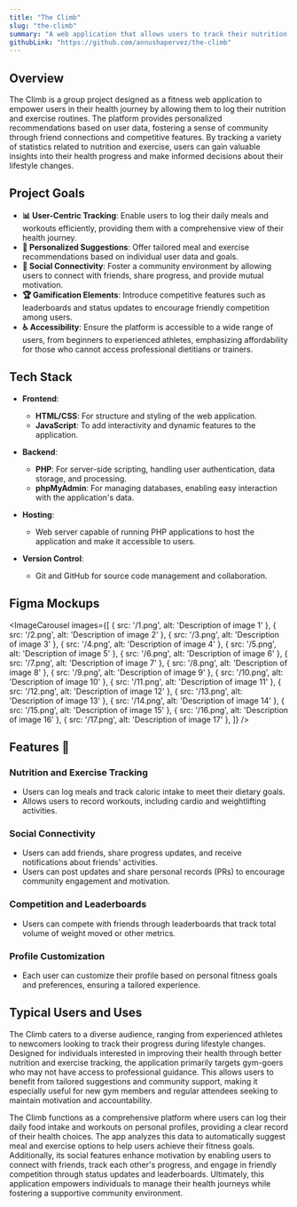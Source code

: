 ```yaml
---
title: "The Climb"
slug: "the-climb"
summary: "A web application that allows users to track their nutrition and exercise, offering personalized suggestions and fostering connections with friends for motivation."
githubLink: "https://github.com/annushapervez/the-climb"
---
```


## Overview
The Climb is a group project designed as a fitness web application to empower users in their health journey by allowing them to log their nutrition and exercise routines. The platform provides personalized recommendations based on user data, fostering a sense of community through friend connections and competitive features. By tracking a variety of statistics related to nutrition and exercise, users can gain valuable insights into their health progress and make informed decisions about their lifestyle changes.

## Project Goals
- **📊 User-Centric Tracking**: Enable users to log their daily meals and workouts efficiently, providing them with a comprehensive view of their health journey.
- **🥑 Personalized Suggestions**: Offer tailored meal and exercise recommendations based on individual user data and goals.
- **👥 Social Connectivity**: Foster a community environment by allowing users to connect with friends, share progress, and provide mutual motivation.
- **🏆 Gamification Elements**: Introduce competitive features such as leaderboards and status updates to encourage friendly competition among users.
- **♿ Accessibility**: Ensure the platform is accessible to a wide range of users, from beginners to experienced athletes, emphasizing affordability for those who cannot access professional dietitians or trainers.

## Tech Stack
- **Frontend**: 
  - **HTML/CSS**: For structure and styling of the web application.
  - **JavaScript**: To add interactivity and dynamic features to the application.
  
- **Backend**: 
  - **PHP**: For server-side scripting, handling user authentication, data storage, and processing.
  - **phpMyAdmin**: For managing databases, enabling easy interaction with the application's data.

- **Hosting**: 
  - Web server capable of running PHP applications to host the application and make it accessible to users.

- **Version Control**: 
  - Git and GitHub for source code management and collaboration.

## Figma Mockups
<ImageCarousel
  images={[
    { src: '/1.png', alt: 'Description of image 1' },
    { src: '/2.png', alt: 'Description of image 2' },
        { src: '/3.png', alt: 'Description of image 3' },
    { src: '/4.png', alt: 'Description of image 4' },
    { src: '/5.png', alt: 'Description of image 5' },
    { src: '/6.png', alt: 'Description of image 6' },
    { src: '/7.png', alt: 'Description of image 7' },
    { src: '/8.png', alt: 'Description of image 8' },
    { src: '/9.png', alt: 'Description of image 9' },
    { src: '/10.png', alt: 'Description of image 10' },
    { src: '/11.png', alt: 'Description of image 11' },
    { src: '/12.png', alt: 'Description of image 12' },
    { src: '/13.png', alt: 'Description of image 13' },
    { src: '/14.png', alt: 'Description of image 14' },
    { src: '/15.png', alt: 'Description of image 15' },
    { src: '/16.png', alt: 'Description of image 16' },
    { src: '/17.png', alt: 'Description of image 17' },
  ]}
/>

## Features 🌟
### Nutrition and Exercise Tracking
- Users can log meals and track caloric intake to meet their dietary goals.
- Allows users to record workouts, including cardio and weightlifting activities.

### Social Connectivity
- Users can add friends, share progress updates, and receive notifications about friends' activities.
- Users can post updates and share personal records (PRs) to encourage community engagement and motivation.

### Competition and Leaderboards
- Users can compete with friends through leaderboards that track total volume of weight moved or other metrics.

### Profile Customization
- Each user can customize their profile based on personal fitness goals and preferences, ensuring a tailored experience.
## Typical Users and Uses

The Climb caters to a diverse audience, ranging from experienced athletes to newcomers looking to track their progress during lifestyle changes. Designed for individuals interested in improving their health through better nutrition and exercise tracking, the application primarily targets gym-goers who may not have access to professional guidance. This allows users to benefit from tailored suggestions and community support, making it especially useful for new gym members and regular attendees seeking to maintain motivation and accountability.

The Climb functions as a comprehensive platform where users can log their daily food intake and workouts on personal profiles, providing a clear record of their health choices. The app analyzes this data to automatically suggest meal and exercise options to help users achieve their fitness goals. Additionally, its social features enhance motivation by enabling users to connect with friends, track each other's progress, and engage in friendly competition through status updates and leaderboards. Ultimately, this application empowers individuals to manage their health journeys while fostering a supportive community environment.
